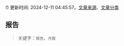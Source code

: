 :alarm_clock: 更新时间: 2024-12-11 04:45:57。[文章来源](/README.md)、[文章分类](/TAGS.md)

## 报告


> 关键字：`报告`、`月报`



